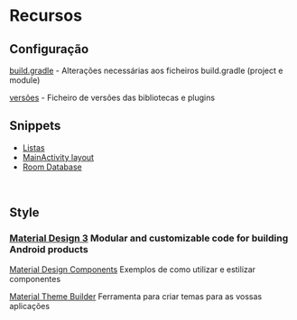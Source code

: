 # Recursos
## Configuração
[build.gradle](https://github.com/diogopm-ipbeja/pdm-resources/tree/main/projectConfiguration/build-gradle.md) - Alterações necessárias aos ficheiros build.gradle (project e module)

[versões](https://github.com/diogopm-ipbeja/pdm-resources/tree/main/projectConfiguration/libs.versions.toml) - Ficheiro de versões das bibliotecas e plugins


## Snippets

- [Listas](https://github.com/diogopm-ipbeja/pdm-resources/tree/main/snippets/lists.md)
- [MainActivity layout](https://github.com/diogopm-ipbeja/pdm-resources/tree/main/activity-main-layout-md)
- [Room Database](https://github.com/diogopm-ipbeja/pdm-resources/tree/main/room-database.md)
 
<br>


## Style
### [Material Design 3](https://m3.material.io/develop/android/mdc-android) Modular and customizable code for building Android products
[Material Design Components](https://github.com/material-components/material-components-android/tree/master/docs/components) Exemplos de como utilizar e estilizar componentes 

[Material Theme Builder](https://material-foundation.github.io/material-theme-builder/) Ferramenta para criar temas para as vossas aplicações
